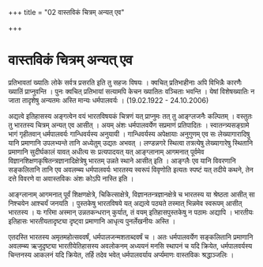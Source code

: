 +++
title = "02 वास्तविकं चित्रम् अन्यत् एव"

+++
# वास्तविकं चित्रम् अन्यत् एव

प्रतिभावतां ख्यातिः लोके सर्वत्र प्रसरति इति तु सहजः विषयः । क्वचित् प्रतिभाहीनाः अपि विभिन्नैः कारणैः ख्यातिं प्राप्नुवन्ति । पुनः क्वचित् प्रतिभायां सत्यामपि केचन ख्यातितः वञ्चिताः भवन्ति । येषां विशेषख्यातिः न जाता तादृशेषु अन्यतमः अस्ति मान्यः धर्मपालवर्यः । (19.02.1922 - 24.10.2006)

अद्यत्वे इतिहासस्य अङ्गत्वेन वयं भारतविषयकं चित्रणं यत् प्राप्नुमः तत् तु आङ्ग्लजनैः कल्पितम् । वस्तुतः तु भारतस्य चित्रम् अन्यत् एव आसीत् । अयम् अंशः धर्मपालवर्येण सप्रमाणं प्रतिपादितः । स्वातन्त्र्यसङ्ग्रामे भागं गृहीतवान् धर्मपालवर्यः गान्धिवर्यस्य अनुयायी । गान्धिवर्यस्य अपेक्षायाः अनुगुणम् एव सः लेख्यागारादिषु यानि प्रमाणानि उपलभ्यन्ते तानि अध्येतुम् उद्यतः अभवत् । लण्डन्नगरे स्थित्वा तत्रत्येषु लेख्यागारेषु स्थितानि प्रमाणानि सुदीर्घकालं यावत् अधीत्य सः प्रत्यपादयत् यत् आङ्ग्लानाम् आगमनात् पूर्वमेव विज्ञानशिक्षणकृषितन्त्रज्ञानादिक्षेत्रेषु भारतम् उन्नते स्थाने आसीत् इति । आङ्ग्लैः एव यानि विवरणानि सङ्कलितानि तानि एव अवलम्ब्य धर्मपालवर्यः भारतस्य स्वरूपं विवृणोति इत्यतः स्पष्टं यत् तदीये कथने, तेन दत्ते विवरणे वा अवास्तविकः अंशः कोऽपि नास्ति इति ।

आङ्ग्लानाम् आगमनात् पूर्वं शिक्षणक्षेत्रे, चिकित्साक्षेत्रे, विज्ञानतन्त्रज्ञानक्षेत्रे च भारतस्य या श्रेष्ठता आसीत् सा निश्चयेन आश्चर्यं जनयति । पुस्तकेषु भारतविषये यत् अद्यत्वे पठ्यते तस्मात् भिन्नमेव स्वरूपम् आसीत् भारतस्य । यः गरिमा अस्मान् उन्नतकन्धरान् कुर्यात्, तं वयम् इतिहासपुस्तकेषु न पठामः अद्यापि । भारतीयः इतिहासः भारतीयतादृष्ट्या दृष्ट्वा प्रमाणानि आधृत्य पुनर्लेखनीयः अस्ति ।

एतदस्ति भारतस्य अमृतमहोत्सववर्षं, धर्मपालजन्मशताब्दवर्षं च । अतः धर्मपालवर्येण सङ्कलितानि प्रमाणानि अवलम्ब्य ऋजुदृष्ट्या भारतीयेतिहासस्य अवलोकनम् अध्ययनं मनसि स्थापनं च यदि क्रियेत, धर्मपालवर्यस्य चिन्तनस्य आकलनं यदि क्रियेत, तर्हि तदेव भवेत् धर्मपालवर्याय अर्प्यमाणः वास्तविकः श्रद्धाञ्जलिः ।


